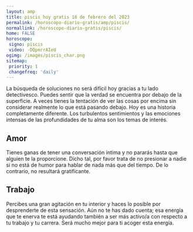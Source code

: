 ```yaml
---
layout: amp
title: piscis hoy gratis 18 de febrero del 2023 
permalink: /horoscopo-diario-gratis/amp/piscis/
normallink: /horoscopo-diario-gratis/piscis/
home: FALSE
horoscopo:
 signo: piscis
 video: -DQpmrrAIeU
ogimg: /images/piscis_char.png
sitemap:
 priority: 1
 changefreq: 'daily'
---
```



La búsqueda de soluciones no será difícil hoy gracias a tu lado detectivesco. Puedes sentir que la verdad se encuentra por debajo de la superficie. A veces tienes la tentación de ver las cosas por encima sin considerar realmente lo que está pasando debajo. Hoy es una historia completamente diferente. Los turbulentos sentimientos y las emociones intensas de las profundidades de tu alma son los temas de interés.

## Amor

Tienes ganas de tener una conversación íntima y no pararás hasta que alguien te la proporcione. Dicho tal, por favor trata de no presionar a nadie si no está de humor para hablar de nada más que del tiempo. De lo contrario, no resultará gratificante.

## Trabajo

Percibes una gran agitación en tu interior y haces lo posible por desprenderte de esta sensación. Aún no te has dado cuenta; esa energía que te enerva te está ayudando también a ser más activo/a con respecto a tu trabajo y tu carrera. Será mucho mejor para ti acoger esta energía.